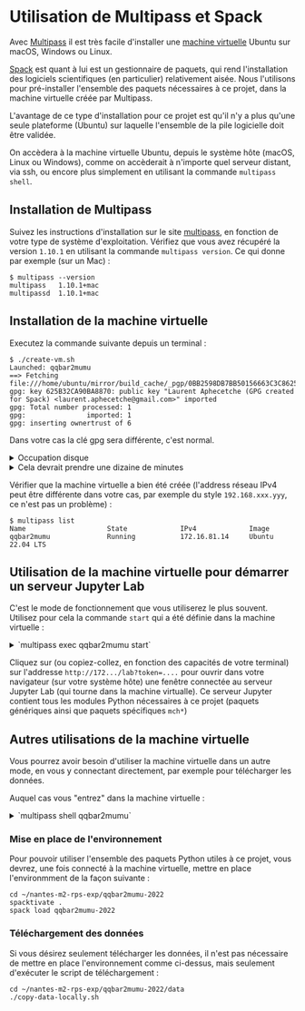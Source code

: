 # Utilisation de Multipass et Spack

Avec [Multipass](https://multipass.run) il est très facile d'installer une [machine virtuelle](https://azure.microsoft.com/en-us/overview/what-is-a-virtual-machine/#overview) Ubuntu sur macOS, Windows ou Linux.

[Spack](https://spack.io) est quant à lui est un gestionnaire de paquets, qui rend l'installation des logiciels scientifiques (en particulier) relativement aisée. Nous l'utilisons pour pré-installer l'ensemble des paquets nécessaires à ce projet, dans la machine virtuelle créée par Multipass.

L'avantage de ce type d'installation pour ce projet est qu'il n'y a plus qu'une seule plateforme (Ubuntu) sur laquelle l'ensemble de la pile logicielle doit être validée.

On accèdera à la machine virtuelle Ubuntu, depuis le système hôte (macOS, Linux ou Windows), comme on accèderait à n'importe quel serveur distant, via ssh, ou encore plus simplement en utilisant la commande `multipass shell`.


## Installation de Multipass

Suivez les instructions d'installation sur le site [multipass](https://multipass.run), en fonction de votre type de système d'exploitation. Vérifiez que vous avez récupéré la version `1.10.1` en utilisant la commande `multipass version`. Ce qui donne par exemple (sur un Mac) : 

```shell
$ multipass --version
multipass   1.10.1+mac
multipassd  1.10.1+mac
```

## Installation de la machine virtuelle

Executez la commande suivante depuis un terminal :

```shell
$ ./create-vm.sh
Launched: qqbar2mumu
==> Fetching file:///home/ubuntu/mirror/build_cache/_pgp/0BB2598DB7BB50156663C3C8625B32CA90BA8870.pub
gpg: key 625B32CA90BA8870: public key "Laurent Aphecetche (GPG created for Spack) <laurent.aphecetche@gmail.com>" imported
gpg: Total number processed: 1
gpg:               imported: 1
gpg: inserting ownertrust of 6
```

Dans votre cas la clé gpg sera différente, c'est normal.

<details>
<summary>Occupation disque</summary>

Le script `create-vm.sh` va créer par défaut une machine virtuelle qui utilise 64 Go de disque, la moitié de la mémoire disponible sur la machine, et la moitié des CPUs.
Si vous voulez allouer moins de ressources à la machine virtuelle, vous pouvez fournir des paramètres au script. Par exemple pour créer une machine virtuelle avec 4 coeurs, 8 Go de RAM et 24 Go de disque :
```
./create-vm.sh cpus mem disk
./create-vm.sh 4 8G 24
```
</details>

<details>
<summary>Cela devrait prendre une dizaine de minutes</summary>

Le temps exact d'installation dépend de la vitesse de votre connection internet : le script télécharge en effet une image Ubuntu (c'est la partie Multipass), puis une archive contenant tous les paquets binaires à installer dans la machine virtuelle (c'est la partie Spack).
</details>

Vérifier que la machine virtuelle a bien été créée (l'address réseau IPv4 peut être différente dans votre cas, par exemple du style `192.168.xxx.yyy`, ce n'est pas un problème) :

```shell
$ multipass list
Name                    State             IPv4             Image
qqbar2mumu              Running           172.16.81.14     Ubuntu 22.04 LTS
```


## Utilisation de la machine virtuelle pour démarrer un serveur Jupyter Lab

C'est le mode de fonctionnement que vous utiliserez le plus souvent. Utilisez pour cela la commande `start` qui a été définie dans la machine virtuelle :
<details>
<summary>`multipass exec qqbar2mumu start`</summary>

```shell
$ multipass exec qqbar2mumu start
[I 2021-12-24 00:08:27.829 ServerApp] jupyterlab | extension was successfully linked.
[I 2021-12-24 00:08:27.859 LabApp] JupyterLab extension loaded from /home/ubuntu/spack/opt/spack/linux-ubuntu20.04-haswell/gcc-9.3.0/py-jupyterlab-3.2.1-veeoqqjxqx5un4b2oq3c2iispchd25cr/lib/python3.8/site
-packages/jupyterlab
[I 2021-12-24 00:08:27.859 LabApp] JupyterLab application directory is /home/ubuntu/spack/opt/spack/linux-ubuntu20.04-haswell/gcc-9.3.0/py-jupyterlab-3.2.1-veeoqqjxqx5un4b2oq3c2iispchd25cr/share/jupyter/l
ab
[I 2021-12-24 00:08:27.864 ServerApp] jupyterlab | extension was successfully loaded.
[I 2021-12-24 00:08:27.865 ServerApp] Serving notebooks from local directory: /home/ubuntu/nantes-m2-rps-exp/qqbar2mumu-2021
[I 2021-12-24 00:08:27.865 ServerApp] Jupyter Server 1.11.2 is running at:
[I 2021-12-24 00:08:27.865 ServerApp] http://172.16.81.14:8888/lab?token=282695122119c7cd9c16e096303a3290e387a9792bbafa8a
[I 2021-12-24 00:08:27.865 ServerApp]  or http://127.0.0.1:8888/lab?token=282695122119c7cd9c16e096303a3290e387a9792bbafa8a
[I 2021-12-24 00:08:27.865 ServerApp] Use Control-C to stop this server and shut down all kernels (twice to skip confirmation).
[C 2021-12-24 00:08:27.870 ServerApp]

    To access the server, open this file in a browser:
        file:///home/ubuntu/.local/share/jupyter/runtime/jpserver-21489-open.html
    Or copy and paste one of these URLs:
        http://172.16.81.14:8888/lab?token=282695122119c7cd9c16e096303a3290e387a9792bbafa8a
     or http://127.0.0.1:8888/lab?token=282695122119c7cd9c16e096303a3290e387a9792bbafa8a

```

</details>

Cliquez sur (ou copiez-collez, en fonction des capacités de votre terminal) sur l'addresse `http://172.../lab?token=....` pour ouvrir dans votre navigateur (sur votre système hôte) une fenêtre connectée au serveur Jupyter Lab (qui tourne dans la machine virtualle). Ce serveur Jupyter contient tous les modules Python nécessaires à ce projet (paquets génériques ainsi que paquets spécifiques `mch*`)

## Autres utilisations de la machine virtuelle

Vous pourrez avoir besoin d'utiliser la machine virtuelle dans un autre mode, en vous y connectant directement, par exemple pour télécharger les données.

Auquel cas vous "entrez" dans la machine virtuelle :

<details>
<summary>`multipass shell qqbar2mumu`</summary>

```shell
$ multipass shell qqbar2mumu
Welcome to Ubuntu 22.04.1 LTS (GNU/Linux 5.15.0-52-generic x86_64)

 * Documentation:  https://help.ubuntu.com
 * Management:     https://landscape.canonical.com
 * Support:        https://ubuntu.com/advantage

  System information as of Wed Nov  9 17:16:18 CET 2022

  System load:             0.0
  Usage of /:              8.8% of 61.84GB
  Memory usage:            4%
  Swap usage:              0%
  Processes:               156
  Users logged in:         0
  IPv4 address for enp0s2: 192.168.64.3
  IPv6 address for enp0s2: fdc4:3947:59f1:829f:3cc6:d1ff:feec:d24d


5 updates can be applied immediately.
4 of these updates are standard security updates.
To see these additional updates run: apt list --upgradable


Last login: Wed Nov  9 16:58:52 2022 from 192.168.64.1
To run a command as administrator (user "root"), use "sudo <command>".
See "man sudo_root" for details.

📦qqbar2mumu-2022ubuntu@qqbar2mumu:~$
```

</details>

### Mise en place de l'environnement

Pour pouvoir utiliser l'ensemble des paquets Python utiles à ce projet, vous devrez, une fois connecté à la machine virtuelle, mettre en place l'environmment de la façon suivante :

```shell
cd ~/nantes-m2-rps-exp/qqbar2mumu-2022
spacktivate . 
spack load qqbar2mumu-2022
```

### Téléchargement des données

Si vous désirez seulement télécharger les données, il n'est pas nécessaire de mettre en place l'environnement comme ci-dessus, mais seulement d'exécuter le script de téléchargement :

```shell
cd ~/nantes-m2-rps-exp/qqbar2mumu-2022/data
./copy-data-locally.sh
```

